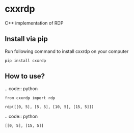 # cxxrdp
C++ implementation of RDP

## Install via pip
Run following command to install cxxrdp on your computer

    pip install cxxrdp

## How to use?

.. code:: python

    from cxxrdp import rdp

    rdp([[0, 5], [5, 5], [10, 5], [15, 5]])

.. code:: python

    [[0, 5], [15, 5]]
